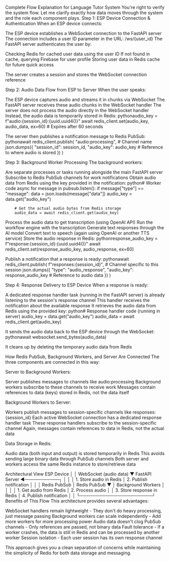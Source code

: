 Complete Flow Explanation for Language Tutor System
You're right to verify the system flow. Let me clarify exactly how data moves through the system and the role each component plays.
Step 1: ESP Device Connection & Authentication
When an ESP device connects:

The ESP device establishes a WebSocket connection to the FastAPI server
The connection includes a user ID parameter in the URL: /ws/{user_id}
The FastAPI server authenticates the user by:

Checking Redis for cached user data using the user ID
If not found in cache, querying Firebase for user profile
Storing user data in Redis cache for future quick access


The server creates a session and stores the WebSocket connection reference

Step 2: Audio Data Flow from ESP to Server
When the user speaks:

The ESP device captures audio and streams it in chunks via WebSocket
The FastAPI server receives these audio chunks in the WebSocket handler
The server does not process the audio directly in the WebSocket handler
Instead, the audio data is temporarily stored in Redis:
pythonaudio_key = f"audio:{session_id}:{uuid.uuid4()}"
await redis_client.set(audio_key, audio_data, ex=60)  # Expires after 60 seconds

The server then publishes a notification message to Redis PubSub:
pythonawait redis_client.publish(
    "audio:processing",  # Channel name
    json.dumps({
        "session_id": session_id,
        "audio_key": audio_key  # Reference to where audio is stored
    })
)


Step 3: Background Worker Processing
The background workers:

Are separate processes or tasks running alongside the main FastAPI server
Subscribe to Redis PubSub channels for work notifications
Obtain audio data from Redis using the key provided in the notification:
python# Worker code
async for message in pubsub.listen():
    if message["type"] == "message":
        data = json.loads(message["data"])
        audio_key = data.get("audio_key")
        
        # Get the actual audio bytes from Redis storage
        audio_data = await redis_client.get(audio_key)

Process the audio data to get transcription (using OpenAI API)
Run the workflow engine with the transcription
Generate text responses through the AI model
Convert text to speech (again using OpenAI or another TTS service)
Store the audio response in Redis:
pythonresponse_audio_key = f"response:{session_id}:{uuid.uuid4()}"
await redis_client.set(response_audio_key, audio_response, ex=60)

Publish a notification that a response is ready:
pythonawait redis_client.publish(
    f"responses:{session_id}",  # Channel specific to this session
    json.dumps({
        "type": "audio_response",
        "audio_key": response_audio_key  # Reference to audio data
    })
)


Step 4: Response Delivery to ESP Device
When a response is ready:

A dedicated response handler task (running in the FastAPI server) is already listening to the session's response channel
This handler receives the notification about the available response
It retrieves the audio data from Redis using the provided key:
python# Response handler code (running in server)
audio_key = data.get("audio_key")
audio_data = await redis_client.get(audio_key)

It sends the audio data back to the ESP device through the WebSocket:
pythonawait websocket.send_bytes(audio_data)

It cleans up by deleting the temporary audio data from Redis

How Redis PubSub, Background Workers, and Server Are Connected
The three components are connected in this way:

Server to Background Workers:

Server publishes messages to channels like audio:processing
Background workers subscribe to these channels to receive work
Messages contain references to data (keys) stored in Redis, not the data itself


Background Workers to Server:

Workers publish messages to session-specific channels like responses:{session_id}
Each active WebSocket connection has a dedicated response handler task
These response handlers subscribe to the session-specific channel
Again, messages contain references to data in Redis, not the actual data


Data Storage in Redis:

Audio data (both input and output) is stored temporarily in Redis
This avoids sending large binary data through PubSub channels
Both server and workers access the same Redis instance to store/retrieve data



Architectural View
ESP Device
   │
   │ WebSocket (audio data)
   ▼
FastAPI Server ◄───────────┐
   │                       │
   │ 1. Store audio in Redis
   │ 2. Publish notification
   │                       │
   │ Redis PubSub          │ Redis PubSub
   ▼                       │
Background Workers         │
   │                       │
   │ 1. Get audio from Redis
   │ 2. Process audio      │
   │ 3. Store response in Redis
   │ 4. Publish notification
   │                       │
   └───────────────────────┘
Benefits of This Flow
This architecture provides several advantages:

WebSocket handlers remain lightweight - They don't do heavy processing, just message passing
Background workers can scale independently - Add more workers for more processing power
Audio data doesn't clog PubSub channels - Only references are passed, not binary data
Fault tolerance - If a worker crashes, the data is still in Redis and can be processed by another worker
Session isolation - Each user session has its own response channel

This approach gives you a clean separation of concerns while maintaining the simplicity of Redis for both data storage and messaging.